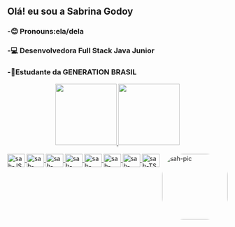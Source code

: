 ## Olá! eu sou a Sabrina Godoy 
### -😊 Pronouns:ela/dela
### -💻 Desenvolvedora Full Stack Java Junior
### -📔Estudante da GENERATION BRASIL
<div align="center">
  <a href="https://github.com/Sabrinagodoy1">
  <img height="140em" src="https://github-readme-stats.vercel.app/api?username=Sabrinagodoy1&show_icons=true&theme=dracula&include_all_commits=true&count_private=true"/>
  <img height="140em" src="https://github-readme-stats.vercel.app/api/top-langs/?username=Sabrinagodoy1&layout=compact&langs_count=7&theme=dracula"/>
</div>
<div style="display: inline_block"><br>
 
  <img align="center" alt="sah-JS" height="30" width="40" src="https://user-images.githubusercontent.com/101869764/166340659-a88c42b3-c0f1-4f21-ab5e-4b9243c6f5cb.png">
  <img align="center" alt="sah-Java" height="30" width="40" src="https://user-images.githubusercontent.com/101869764/166340723-1eb1bd00-cf09-4ae4-a505-b24862c523e0.png">
  <img align="center" alt="sah-MySQL" height="30" width="40" src="https://user-images.githubusercontent.com/101869764/166340851-82615b6e-6f70-4d79-853c-0c1008a741bc.png">
  <img align="center" alt="sah-Spring" height="30" width="40" src="https://user-images.githubusercontent.com/101869764/166341017-64f42997-dbb4-46d7-888a-90813766979e.png">
  <img align="center" alt="sah-html" height="30" width="40" src="https://user-images.githubusercontent.com/101869764/166341234-1e8586d6-8836-4eab-83ba-929d8ad4b1a1.png">
  <img align="center" alt="sah-css" height="30" width="40" src="https://user-images.githubusercontent.com/101869764/166341431-9ac240e1-1a23-4491-a8d9-f3e9163d959e.png">
  <img align="center" alt="sah-angular" height="30" width="40" src="https://user-images.githubusercontent.com/101869764/166341733-584ebc27-ef77-432f-b0eb-91ae3abaabbf.png">
  <img align="center" alt="sah-TS" height="30" width="40" src="https://user-images.githubusercontent.com/101869764/166342189-eb4a73d1-63f0-4c62-b7be-fb2af6a91e0e.png">
  <img align="right" alt="sah-pic" height="150" style="border-radius:50px;" src="https://user-images.githubusercontent.com/101869764/166173070-62d4e2bd-e5df-4138-9a79-a03a29939f72.png">
	</div>
 
  
